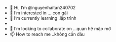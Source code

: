 - 👋 Hi, I’m @nguyenhaitan240702
- 👀 I’m interested in ... con gái
- 🌱 I’m currently learning .lập trình
- 
- 💞️ I’m looking to collaborate on ...quan hệ mập mờ
- 📫 How to reach me ..không cần đâu
<!---
nguyenhaitan240702/nguyenhaitan240702 is a ✨ special ✨ repository because its `README.md` (this file) appears on your GitHub profile.
You can click the Preview link to take a look at your changes.
--->
